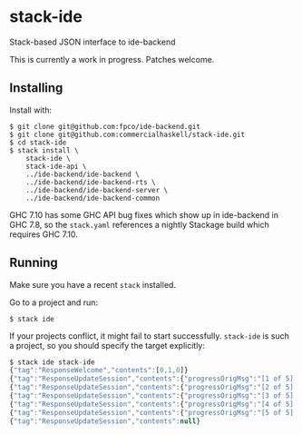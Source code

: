 # stack-ide

Stack-based JSON interface to ide-backend

This is currently a work in progress. Patches welcome.

## Installing

Install with:

    $ git clone git@github.com:fpco/ide-backend.git
    $ git clone git@github.com:commercialhaskell/stack-ide.git
    $ cd stack-ide
    $ stack install \
        stack-ide \
        stack-ide-api \ 
        ../ide-backend/ide-backend \
        ../ide-backend/ide-backend-rts \
        ../ide-backend/ide-backend-server \
        ../ide-backend/ide-backend-common

GHC 7.10 has some GHC API bug fixes which show up in ide-backend in
GHC 7.8, so the `stack.yaml` references a nightly Stackage build which
requires GHC 7.10.

## Running

Make sure you have a recent `stack` installed.

Go to a project and run:

    $ stack ide

If your projects conflict, it might fail to start
successfully. `stack-ide` is such a project, so you should specify the
target explicitly:

``` javascript
$ stack ide stack-ide
{"tag":"ResponseWelcome","contents":[0,1,0]}
{"tag":"ResponseUpdateSession","contents":{"progressOrigMsg":"[1 of 5] Compiling Stack.Ide.Util.ValueStream ( /home/chris/Work/stack-ide/stack-ide/src/Stack/Ide/Util/ValueStream.hs, interpreted )","progressStep":1,"progressNumSteps":5,"progressParsedMsg":"Compiling Stack.Ide.Util.ValueStream"}}
{"tag":"ResponseUpdateSession","contents":{"progressOrigMsg":"[2 of 5] Compiling Stack.Ide.CmdLine ( /home/chris/Work/stack-ide/stack-ide/src/Stack/Ide/CmdLine.hs, interpreted )","progressStep":2,"progressNumSteps":5,"progressParsedMsg":"Compiling Stack.Ide.CmdLine"}}
{"tag":"ResponseUpdateSession","contents":{"progressOrigMsg":"[3 of 5] Compiling Stack.Ide.AnnotateHaskell ( /home/chris/Work/stack-ide/stack-ide/src/Stack/Ide/AnnotateHaskell.hs, interpreted )","progressStep":3,"progressNumSteps":5,"progressParsedMsg":"Compiling Stack.Ide.AnnotateHaskell"}}
{"tag":"ResponseUpdateSession","contents":{"progressOrigMsg":"[4 of 5] Compiling Stack.Ide.AnnotateMessage ( /home/chris/Work/stack-ide/stack-ide/src/Stack/Ide/AnnotateMessage.hs, interpreted )","progressStep":4,"progressNumSteps":5,"progressParsedMsg":"Compiling Stack.Ide.AnnotateMessage"}}
{"tag":"ResponseUpdateSession","contents":{"progressOrigMsg":"[5 of 5] Compiling Stack.Ide        ( /home/chris/Work/stack-ide/stack-ide/src/Stack/Ide.hs, interpreted )","progressStep":5,"progressNumSteps":5,"progressParsedMsg":"Compiling Stack.Ide"}}
{"tag":"ResponseUpdateSession","contents":null}
```
